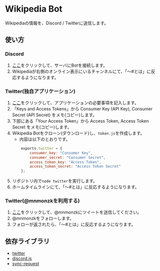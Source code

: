 # Wikipedia Bot
Wikipediaの情報を、Discord / Twitterに送信します。

## 使い方

### Discord
1. [ここ](https://discordapp.com/oauth2/authorize?client_id=356430678684073986&scope=bot&permissions=0)をクリックして、サーバにBotを接続します。
1. Wikipediaが右側のオンライン表示にいるチャンネルにて、「〜#とは」に反応するようになります。

### Twitter(独自アプリケーション)
1. [ここ](https://apps.twitter.com/app/new)をクリックして、アプリケーションの必要事項を記入します。
1. 「Keys and Access Tokens」から Consumer Key (API Key), Consumer Secret (API Secret) をメモ(コピー)します。
1. 下部にある「Your Access Token」から Access Token, Access Token Secret をメモ(コピー)します。
1. Wikipedia Botをクローン(ダウンロード)し、`token.js`を作成します。
    * 内容は以下のとおりです。
    ```javascript:token.js
        exports.twitter = {
            consumer_key: "Consumer Key",
            consumer_secret: "Consumer Secret",
            access_token_key: "Access Token",
            access_token_secret: "Access Token Secret"
        };
     ```
1. リポジトリ内で`node twitter`を実行します。
1. ホームタイムラインにて、「〜#とは」に反応するようになります。

### Twitter(@mnmonzkを利用する)
1. [ここ](http://twitter.com/share?text=Wikipedia%20Bot利用希望です。&via=mnmonzk&related=mnmonzk)をクリックして、@mnmonzkにツイートを送信してください。
1. @mnmonzkをフォローします。
1. フォローが返されたら、「〜#とは」に反応するようになります。

## 依存ライブラリ
* [twitter](https://www.npmjs.com/package/twitter)
* [discord.js](https://discord.js.org/#/)
* [sync-request](https://www.npmjs.com/package/sync-request)
